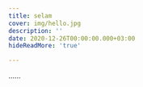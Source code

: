 ```yaml
---
title: selam
cover: img/hello.jpg
description: ''
date: 2020-12-26T00:00:00.000+03:00
hideReadMore: 'true'

---
```

......